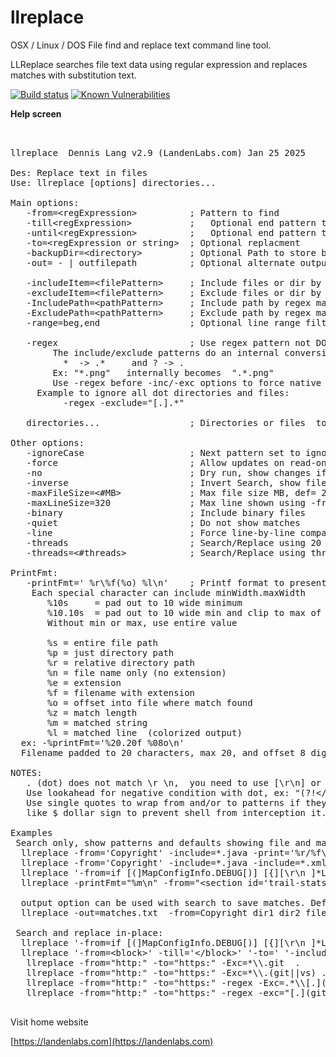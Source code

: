 # llreplace
OSX / Linux / DOS  File find and replace text command line tool.

LLReplace searches file text data using regular expression and replaces matches with substitution text.

  [![Build status](https://travis-ci.org/landenlabs/llreplace.svg?branch=master)](https://travis-ci.org/landenlabs/llreplace)
  [![Known Vulnerabilities](https://snyk.io/test/github/landenlabs/llreplace/badge.svg)](https://snyk.io/test/github/landenlabs/llreplace)

  
**Help screen**

<pre>


llreplace  Dennis Lang v2.9 (LandenLabs.com) Jan 25 2025

Des: Replace text in files
Use: llreplace [options] directories...

Main options:
   -from=&lt;regExpression>          ; Pattern to find
   -till&lt;regExpression>           ;   Optional end pattern to find
   -until&lt;regExpression>          ;   Optional end pattern to find
   -to=&lt;regExpression or string>  ; Optional replacment
   -backupDir=&lt;directory>         ; Optional Path to store backup copy before change
   -out= - | outfilepath          ; Optional alternate output, default is input file

   -includeItem=&lt;filePattern>     ; Include files or dir by regex match
   -excludeItem=&lt;filePattern>     ; Exclude files or dir by regex match
   -IncludePath=&lt;pathPattern>     ; Include path by regex match
   -ExcludePath=&lt;pathPattern>     ; Exclude path by regex match
   -range=beg,end                 ; Optional line range filter

   -regex                         ; Use regex pattern not DOS pattern
        The include/exclude patterns do an internal conversion to full regex
          *  -> .*     and ? -> .
        Ex: "*.png"   internally becomes  ".*.png"
        Use -regex before -inc/-exc options to force native regex pattern
     Example to ignore all dot directories and files:
          -regex -exclude="[.].*"

   directories...                 ; Directories or files  to scan

Other options:
   -ignoreCase                    ; Next pattern set to ignore case
   -force                         ; Allow updates on read-only files
   -no                            ; Dry run, show changes if replacing
   -inverse                       ; Invert Search, show files not matching
   -maxFileSize=&lt;#MB>             ; Max file size MB, def= 200
   -maxLineSize=320               ; Max line shown using -from only
   -binary                        ; Include binary files
   -quiet                         ; Do not show matches
   -line                          ; Force line-by-line compare, def: entire file
   -threads                       ; Search/Replace using 20 threads
   -threads=&lt;#threads>            ; Search/Replace using threads

PrintFmt:
   -printFmt=' %r\%f(%o) %l\n'    ; Printf format to present match
    Each special character can include minWidth.maxWidth
       %10s     = pad out to 10 wide minimum
       %10.10s  = pad out to 10 wide min and clip to max of 10
       Without min or max, use entire value

       %s = entire file path
       %p = just directory path
       %r = relative directory path
       %n = file name only (no extension)
       %e = extension
       %f = filename with extension
       %o = offset into file where match found
       %z = match length
       %m = matched string
       %l = matched line  (colorized output)
  ex: -%printFmt='%20.20f %08o\n'
  Filename padded to 20 characters, max 20, and offset 8 digits leading zeros.

NOTES:
   . (dot) does not match \r \n,  you need to use [\r\n] or  (.|\r|\n)*
   Use lookahead for negative condition with dot, ex: "(?!&lt;/section)."  Full patter below
   Use single quotes to wrap from and/or to patterns if they use special characters
   like $ dollar sign to prevent shell from interception it.

Examples
 Search only, show patterns and defaults showing file and match:
  llreplace -from='Copyright' -include=*.java -print='%r/%f\n' src1 src2
  llreplace -from='Copyright' -include=*.java -include=*.xml -print='%s' -inverse src res
  llreplace '-from=if [(]MapConfigInfo.DEBUG[)] [{][\r\n ]*Log[.](d|e)([(][^)]*[)];)[\r\n ]*[}]'  '-include=*.java' -range=0,10 -range=20,-1 -printFmt='%f %03d: ' src1 src2
  llreplace -printFmt="%m\n" -from="&lt;section id='trail-stats'>((?!&lt;/section).|\r|\n)*&lt;/section>"

  output option can be used with search to save matches. Default is to console
  llreplace -out=matches.txt  -from=Copyright dir1 dir2 file1 file2

 Search and replace in-place:
  llreplace '-from=if [(]MapConfigInfo.DEBUG[)] [{][\r\n ]*Log[.](d|e)([(][^)]*[)];)[\r\n ]*[}]' '-to=MapConfigInfo.$1$2$3' '-include=*.java' src
  llreplace '-from=&lt;block>' -till='&lt;/block>' '-to=' '-include=*.xml' res
   llreplace -from="http:" -to="https:" -Exc=*\\.git  .
   llreplace -from="http:" -to="https:" -Exc=*\\.(git||vs) .
   llreplace -from="http:" -to="https:" -regex -Exc=.*\\[.](git||vs) .
   llreplace -from="http:" -to="https:" -regex -exc="[.](git||vs)" .

</pre>


Visit home website

[https://landenlabs.com](https://landenlabs.com)

